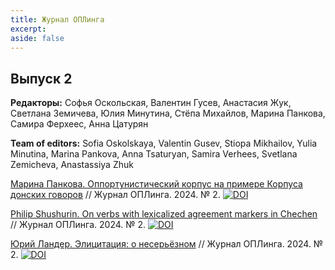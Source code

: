 ```yaml
---
title: Журнал ОПЛинга
excerpt: 
aside: false
---
```


## Выпуск 2

**Редакторы:** Софья Оскольская, Валентин Гусев, Анастасия Жук, Светлана Земичева, Юлия Минутина, Стёпа Михайлов, Марина Панкова, Самира Ферхеес, Анна Цатурян

**Team of editors:** Sofia Oskolskaya, Valentin Gusev, Stiopa Mikhailov, Yulia Minutina, Marina Pankova, Anna Tsaturyan, Samira Verhees, Svetlana Zemicheva, Anastassiya Zhuk

[Марина Панкова. Оппортунистический корпус на примере Корпуса донских говоров](/02-pankova.html/) // Журнал ОПЛинга. 2024. № 2.
[![DOI](https://zenodo.org/badge/DOI/10.5281/zenodo.11189804.svg)](https://doi.org/10.5281/zenodo.11189804)

[Philip Shushurin. On verbs with lexicalized agreement markers in Chechen](/02-shushurin.html/) // Журнал ОПЛинга. 2024. № 2.
[![DOI](https://zenodo.org/badge/DOI/10.5281/zenodo.14549333.svg)](https://doi.org/10.5281/zenodo.14549333)

[Юрий Ландер. Элицитация: о несерьёзном](/02-lander.html/) // Журнал ОПЛинга. 2024. № 2.
[![DOI](https://zenodo.org/badge/DOI/10.5281/zenodo.14569164.svg)](https://doi.org/10.5281/zenodo.14569164)



